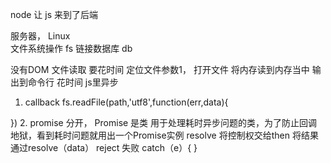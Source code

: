 node 让 js 来到了后端

服务器， Linux  
文件系统操作  fs
链接数据库  db

没有DOM
文件读取 要花时间 定位文件参数1， 打开文件
将内存读到内存当中 输出到命令行
花时间 js里异步
1. callback 
fs.readFile(path,'utf8',function(err,data){

})
2. promise
分开， Promise 是类 用于处理耗时异步问题的类，为了防止回调地狱，看到耗时问题就用出一个Promise实例
resolve 将控制权交给then 将结果通过resolve（data）
reject 失败  catch（e）{  }